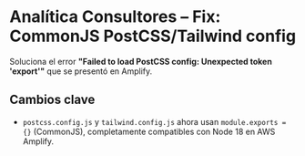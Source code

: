 # Analítica Consultores – Fix: CommonJS PostCSS/Tailwind config

Soluciona el error **"Failed to load PostCSS config: Unexpected token 'export'"** que se presentó en Amplify.

## Cambios clave
- `postcss.config.js` y `tailwind.config.js` ahora usan `module.exports = {}` (CommonJS), completamente compatibles con Node 18 en AWS Amplify.